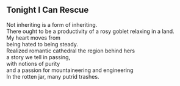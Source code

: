 Tonight I Can Rescue
--------------------
Not inheriting is a form of inheriting.  
There ought to be a productivity of a rosy goblet relaxing in a land.  
My heart moves from  
being hated to being steady.  
Realized romantic cathedral the region behind hers  
a story we tell in passing,  
with notions of purity  
and a passion for mountaineering and engineering  
In the rotten jar, many putrid trashes.  
